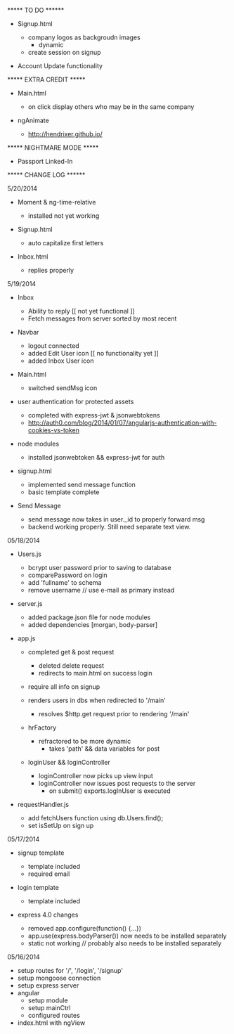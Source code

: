 ***** TO DO ****** 

- Signup.html
  - company logos as backgroudn images
    - dynamic
  - create session on signup

- Account Update functionality


***** EXTRA CREDIT ***** 
- Main.html
  - on click display others who may be in the same company

- ngAnimate
  - http://hendrixer.github.io/


***** NIGHTMARE MODE *****
- Passport Linked-In


***** CHANGE LOG ******

5/20/2014
- Moment & ng-time-relative
  - installed not yet working

- Signup.html
  - auto capitalize first letters

- Inbox.html
  - replies properly

5/19/2014
- Inbox
  - Ability to reply [[ not yet functional ]]
  - Fetch messages from server sorted by most recent

- Navbar
  - logout connected
  - added Edit User icon [[ no functionality yet ]]
  - added Inbox User icon

- Main.html
  - switched sendMsg icon


- user authentication for protected assets
  - completed with express-jwt & jsonwebtokens
   - http://auth0.com/blog/2014/01/07/angularjs-authentication-with-cookies-vs-token


- node modules
  - installed jsonwebtoken && express-jwt for auth

- signup.html
  - implemented send message function 
  - basic template complete

- Send Message
  - send message now takes in user._id to properly forward msg
  - backend working properly. Still need separate text view.

05/18/2014
- Users.js
  - bcrypt user password prior to saving to database
  - comparePassword on login
  - add 'fullname' to schema
  - remove username // use e-mail as primary instead

- server.js
  - added package.json file for node modules
  - added dependencies [morgan, body-parser]

- app.js
  - completed get & post request
    - deleted delete request
    - redirects to main.html on success login
  - require all info on signup
  - renders users in dbs when redirected to '/main'
    - resolves $http.get request prior to rendering '/main'

  - hrFactory
    - refractored to be more dynamic
      - takes 'path' && data variables for post

  - loginUser && loginController
    - loginController now picks up view input
    - loginController now issues post requests to the server
      - on submit() exports.logInUser is executed
    
- requestHandler.js
  - add fetchUsers function using db.Users.find();
  - set isSetUp on sign up


05/17/2014
- signup template
  - template included
  - required email 

- login template
  - template included

- express 4.0 changes 
  - removed app.configure(function() {...})
  - app.use(express.bodyParser()) now needs to be installed separately
  - static not working // probably also needs to be installed separately



05/16/2014
- setup routes for '/', '/login', '/signup'
- setup mongoose connection
- setup express server
- angular
  - setup module
  - setup mainCtrl
  - configured routes
- index.html with ngView